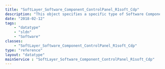 ```yaml
---
title: "SoftLayer_Software_Component_ControlPanel_R1soft_Cdp"
description: "This object specifies a specific type of Software Component:  A R1soft continuous data protection instance. "
date: "2018-02-12"
tags:
    - "datatype"
    - "sldn"
    - "Software"
classes:
    - "SoftLayer_Software_Component_ControlPanel_R1soft_Cdp"
type: "reference"
layout: "datatype"
mainService : "SoftLayer_Software_Component_ControlPanel_R1soft_Cdp"
---
```

